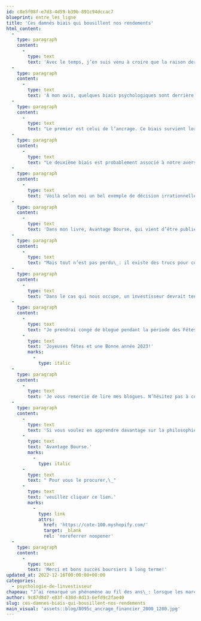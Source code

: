 ```yaml
---
id: c8e5f08f-e7d3-4d59-b39b-891c94dccac7
blueprint: entre_les_ligne
title: 'Ces damnés biais qui bousillent nos rendements'
html_content:
  -
    type: paragraph
    content:
      -
        type: text
        text: 'Avec le temps, j’en suis venu à croire que la raison derrière un tel comportement est principalement d’ordre psychologique. Quand les marchés boursiers sont à la baisse, de nombreux investisseurs sont insatisfaits de leur gestionnaire, mais ils hésitent à le remplacer par un autre, du moins aussi longtemps que la valeur de leur portefeuille n’a pas remonté à ce qu’elle était avant la baisse.'
  -
    type: paragraph
    content:
      -
        type: text
        text: 'À mon avis, quelques biais psychologiques sont derrière cette apparente paralysie des investisseurs.'
  -
    type: paragraph
    content:
      -
        type: text
        text: "Le premier est celui de l’ancrage. Ce biais survient lorsque notre prise de décision est fortement influencée par une parcelle d’information que nous avons reçue au début de notre processus décisionnel. Ainsi, dans l’exemple qui nous intéresse, je conçois facilement que plusieurs investisseurs hésitent à changer de gestionnaire alors que la valeur de leur portefeuille est inférieure à ce qu’elle était au début de leur collaboration. Peut-être ont-ils aussi en tête la valeur de leur portefeuille au 31 décembre 2021. Imaginez ce scénario\_: votre portefeuille atteignait la valeur record de 1,0 M$ au 31 décembre dernier et il vaut maintenant 875\_000$. Attendrez-vous encore quelque temps que la valeur se rapproche de 1 M$ avant de procéder à un changement de gestionnaire?"
  -
    type: paragraph
    content:
      -
        type: text
        text: "Le deuxième biais est probablement associé à notre aversion aux pertes. Les études démontrent que la souffrance psychologique associée aux pertes est deux fois plus grande que le plaisir associé à un gain équivalent. Ainsi, une perte de, disons, 1\_000 $, fait deux fois plus mal qu’un gain équivalent procure de plaisir. Or, dans l’esprit de nombreux investisseurs, une perte n’en est pas vraiment une tant qu’ils ne l’ont pas concrétisée en vendant ou en transférant leur portefeuille à un autre gestionnaire."
  -
    type: paragraph
    content:
      -
        type: text
        text: 'Voilà selon moi un bel exemple de décision irrationnelle fondée sur des biais psychologiques.'
  -
    type: paragraph
    content:
      -
        type: text
        text: 'Dans mon livre, Avantage Bourse, qui vient d’être publié, j’ai voué une section entière aux divers biais psychologiques qui affectent la performance des investisseurs. De fait, j’en dénombre au moins 35.'
  -
    type: paragraph
    content:
      -
        type: text
        text: "Mais tout n’est pas perdu\_: il existe des trucs pour contrer les biais psychologiques. Le premier est de bien comprendre que ces biais existent et qu’ils influencent fort probablement nos propres décisions."
  -
    type: paragraph
    content:
      -
        type: text
        text: "Dans le cas qui nous occupe, un investisseur devrait tenter de prendre une décision fondée sur les faits et non pas sur les émotions. La décision devrait reposer sur une seule question\_: un changement de gestionnaire améliorera-t-il mes rendements potentiels à long terme?"
  -
    type: paragraph
    content:
      -
        type: text
        text: "Je prendrai congé de blogue pendant la période des Fêtes et serai de retour le 6 janvier 2023. Permettez-moi donc de vous souhaiter de\_"
      -
        type: text
        text: 'Joyeuses fêtes et une Bonne année 2023!'
        marks:
          -
            type: italic
  -
    type: paragraph
    content:
      -
        type: text
        text: 'Je vous remercie de lire mes blogues. N’hésitez pas à communiquer avec moi pour me faire part de vos commentaires, questions ou suggestions. Vos courriels sont souvent une source d’inspiration pour de futurs blogues.'
  -
    type: paragraph
    content:
      -
        type: text
        text: 'Si vous voulez en apprendre davantage sur la philosophie d’investissement que nous préconisons, je vous propose la lecture de mon livre, '
      -
        type: text
        text: 'Avantage Bourse.'
        marks:
          -
            type: italic
      -
        type: text
        text: " Pour vous le procurer,\_"
      -
        type: text
        text: 'veuillez cliquer ce lien.'
        marks:
          -
            type: link
            attrs:
              href: 'https://cote-100.myshopify.com/'
              target: _blank
              rel: 'noreferrer noopener'
  -
    type: paragraph
    content:
      -
        type: text
        text: 'Merci et bons succès boursiers à long terme!'
updated_at: 2022-12-16T00:00:00+00:00
categories:
  - psychologie-de-linvestisseur
chapeau: "J’ai remarqué un phénomène au fil des ans\_: lorsque les marchés sont à la baisse, comme c’est le cas depuis le début de 2022, les investisseurs hésitent à changer de gestionnaire de portefeuille."
author: 9c87d8d7-e83f-438d-8d13-6efd9c2fae40
slug: ces-damnes-biais-qui-bousillent-nos-rendements
main_visual: 'assets::blog/8095c_ancrage_financier_2000_1200.jpg'
---
```

